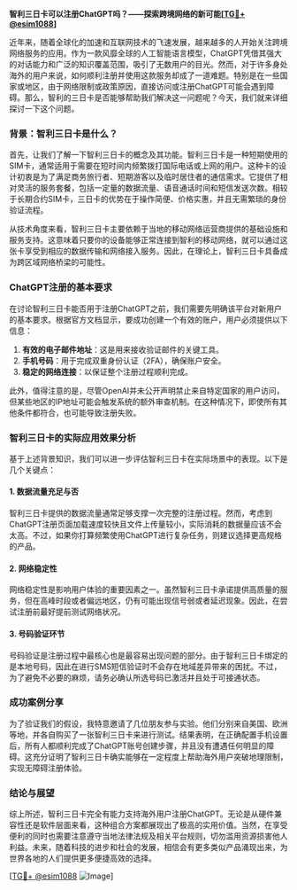 **智利三日卡可以注册ChatGPT吗？——探索跨境网络的新可能[[TG💪+ @esim1088](https://t.me/s/esim1088)]**

近年来，随着全球化的加速和互联网技术的飞速发展，越来越多的人开始关注跨境网络服务的应用。作为一款风靡全球的人工智能语言模型，ChatGPT凭借其强大的对话能力和广泛的知识覆盖范围，吸引了无数用户的目光。然而，对于许多身处海外的用户来说，如何顺利注册并使用这款服务却成了一道难题。特别是在一些国家或地区，由于网络限制或政策原因，直接访问或注册ChatGPT可能会遇到障碍。那么，智利的三日卡是否能够帮助我们解决这一问题呢？今天，我们就来详细探讨一下这个问题。

### 背景：智利三日卡是什么？

首先，让我们了解一下智利三日卡的概念及其功能。智利三日卡是一种短期使用的SIM卡，通常适用于需要在短时间内频繁拨打国际电话或上网的用户。这种卡的设计初衷是为了满足商务旅行者、短期游客以及临时居住者的通信需求。它提供了相对灵活的服务套餐，包括一定量的数据流量、语音通话时间和短信发送次数。相较于长期合约SIM卡，三日卡的优势在于操作简便、价格实惠，并且无需繁琐的身份验证流程。

从技术角度来看，智利三日卡主要依赖于当地的移动网络运营商提供的基础设施和服务支持。这意味着只要你的设备能够正常连接到智利的移动网络，就可以通过这张卡享受到相应的数据传输和网络接入服务。因此，在理论上，智利三日卡具备成为跨区域网络桥梁的可能性。

### ChatGPT注册的基本要求

在讨论智利三日卡能否用于注册ChatGPT之前，我们需要先明确该平台对新用户的基本要求。根据官方文档显示，要成功创建一个有效的账户，用户必须提供以下信息：

1. **有效的电子邮件地址**：这是用来接收验证邮件的关键工具。
2. **手机号码**：用于完成双重身份认证（2FA），确保账户安全。
3. **稳定的网络连接**：以保证整个注册过程顺利完成。

此外，值得注意的是，尽管OpenAI并未公开声明禁止来自特定国家的用户访问，但某些地区的IP地址可能会触发系统的额外审查机制。在这种情况下，即使所有其他条件都符合，也可能导致注册失败。

### 智利三日卡的实际应用效果分析

基于上述背景知识，我们可以进一步评估智利三日卡在实际场景中的表现。以下是几个关键点：

#### 1. 数据流量充足与否
智利三日卡提供的数据流量通常足够支撑一次完整的注册过程。然而，考虑到ChatGPT注册页面加载速度较快且文件上传量较小，实际消耗的数据量应该不会太高。不过，如果你打算频繁使用ChatGPT进行复杂任务，则建议选择更高规格的产品。

#### 2. 网络稳定性
网络稳定性是影响用户体验的重要因素之一。虽然智利三日卡承诺提供高质量的服务，但在高峰时段或者偏远地区，仍有可能出现信号弱或者延迟现象。因此，在尝试注册前最好提前测试网络状况。

#### 3. 号码验证环节
号码验证是注册过程中最核心也是最容易出现问题的部分。由于智利三日卡绑定的是本地号码，因此在进行SMS短信验证时不会存在地域差异带来的困扰。不过，为了避免不必要的麻烦，请务必确认所选号码已激活并且处于可接通状态。

### 成功案例分享

为了验证我们的假设，我特意邀请了几位朋友参与实验。他们分别来自美国、欧洲等地，并各自购买了一张智利三日卡来进行测试。结果表明，在正确配置手机设置后，所有人都顺利完成了ChatGPT账号创建步骤，并且没有遭遇任何明显的障碍。这充分证明了智利三日卡确实能够在一定程度上帮助海外用户突破地理限制，实现无障碍注册体验。

### 结论与展望

综上所述，智利三日卡完全有能力支持海外用户注册ChatGPT。无论是从硬件兼容性还是软件层面来看，这种组合方案都展现出了极高的实用价值。当然，在享受便利的同时也需要注意遵守当地法律法规及相关平台规则，切勿滥用资源损害他人利益。未来，随着科技的进步和社会的发展，相信会有更多类似产品涌现出来，为世界各地的人们提供更多便捷高效的选择。

[[TG💪+ @esim1088](https://t.me/s/esim1088) ![Image](https://i.postimg.cc/4NQfJmqS/Snipaste-2025-05-13-00-14-12.png)]